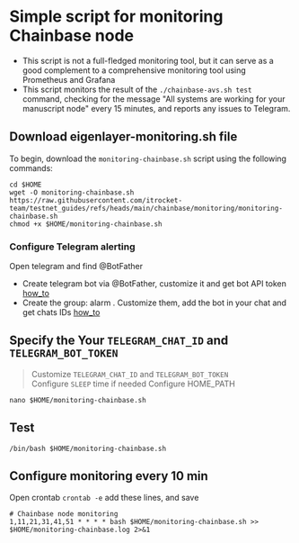 # Simple script for monitoring Chainbase node
- This script is not a full-fledged monitoring tool, but it can serve as a good complement to a comprehensive monitoring tool using Prometheus and Grafana
- This script monitors the result of the `./chainbase-avs.sh test` command, checking for the message "All systems are working for your manuscript node" every 15 minutes, and reports any issues to Telegram.

## Download eigenlayer-monitoring.sh file
To begin, download the `monitoring-chainbase.sh` script using the following commands:
```
cd $HOME
wget -O monitoring-chainbase.sh https://raw.githubusercontent.com/itrocket-team/testnet_guides/refs/heads/main/chainbase/monitoring/monitoring-chainbase.sh
chmod +x $HOME/monitoring-chainbase.sh
```

### Configure Telegram alerting
Open telegram and find @BotFather 
- Create telegram bot via @BotFather, customize it and get bot API token [how_to](https://www.siteguarding.com/en/how-to-get-telegram-bot-api-token)
- Create the group: alarm . Customize them, add the bot in your chat and get chats IDs [how_to](https://stackoverflow.com/questions/32423837/telegram-bot-how-to-get-a-group-chat-id)

## Specify the Your `TELEGRAM_CHAT_ID` and `TELEGRAM_BOT_TOKEN`  
>Customize `TELEGRAM_CHAT_ID` and `TELEGRAM_BOT_TOKEN`  
>Configure `SLEEP` time if needed
>Configure HOME_PATH
```
nano $HOME/monitoring-chainbase.sh
```

## Test
```
/bin/bash $HOME/monitoring-chainbase.sh
```

## Configure monitoring every 10 min
Open crontab `crontab -e` add these lines, and save
```
# Chainbase node monitoring
1,11,21,31,41,51 * * * * bash $HOME/monitoring-chainbase.sh >> $HOME/monitoring-chainbase.log 2>&1
```

